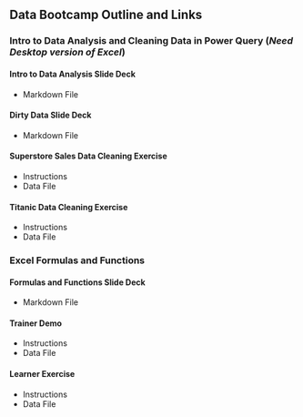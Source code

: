 ## Data Bootcamp Outline and Links

### Intro to Data Analysis and Cleaning Data in Power Query (*Need Desktop version of Excel*)
#### Intro to Data Analysis Slide Deck
  - Markdown File
#### Dirty Data Slide Deck
  - Markdown File
#### Superstore Sales Data Cleaning Exercise
  - Instructions
  - Data File
#### Titanic Data Cleaning Exercise
  - Instructions
  - Data File
### Excel Formulas and Functions
#### Formulas and Functions Slide Deck
  - Markdown File
#### Trainer Demo
  - Instructions
  - Data File
#### Learner Exercise
  - Instructions
  - Data File
